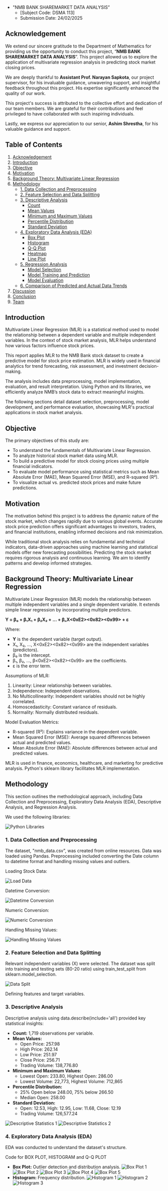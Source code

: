 * "NMB BANK SHAREMARKET DATA ANALYSIS”
    * [Subject Code: DSMA 113]
    * Submission Date: 24/02/2025

## Acknowledgement

We extend our sincere gratitude to the Department of Mathematics for providing us the opportunity to conduct this project, “**NMB BANK SHAREMARKET DATA ANALYSIS**”. This project allowed us to explore the application of multivariate regression analysis in predicting stock market closing prices.

We are deeply thankful to **Assistant Prof. Narayan Sapkota**, our project supervisor, for his invaluable guidance, unwavering support, and insightful feedback throughout this project. His expertise significantly enhanced the quality of our work.

This project's success is attributed to the collective effort and dedication of our team members. We are grateful for their contributions and feel privileged to have collaborated with such inspiring individuals.

Lastly, we express our appreciation to our senior, **Ashim Shrestha**, for his valuable guidance and support.

## Table of Contents

1.  [Acknowledgement](#acknowledgement)
2.  [Introduction](#introduction)
3.  [Objective](#objective)
4.  [Motivation](#motivation)
5.  [Background Theory: Multivariate Linear Regression](#background-theory-multivariate-linear-regression)
6.  [Methodology](#methodology)
    * [1. Data Collection and Preprocessing](#data-collection-and-preprocessing)
    * [2. Feature Selection and Data Splitting](#feature-selection-and-data-splitting)
    * [3. Descriptive Analysis](#descriptive-analysis)
        * [Count](#count)
        * [Mean Values](#mean-values)
        * [Minimum and Maximum Values](#minimum-and-maximum-values)
        * [Percentile Distribution](#percentile-distribution)
        * [Standard Deviation](#standard-deviation)
    * [4. Exploratory Data Analysis (EDA)](#exploratory-data-analysis-eda)
        * [Box Plot](#box-plot)
        * [Histogram](#histogram)
        * [Q-Q Plot](#q-q-plot)
        * [Heatmap](#heatmap)
        * [Line Plot](#line-plot)
    * [5. Regression Analysis](#regression-analysis)
        * [Model Selection](#model-selection)
        * [Model Training and Prediction](#model-training-and-prediction)
        * [Model Evaluation](#model-evaluation)
    * [6. Comparison of Predicted and Actual Data Trends](#comparison-of-predicted-and-actual-data-trends)
7.  [Discussion](#discussion)
8.  [Conclusion](#conclusion)
9.  [Team](#team)

## Introduction

Multivariate Linear Regression (MLR) is a statistical method used to model the relationship between a dependent variable and multiple independent variables. In the context of stock market analysis, MLR helps understand how various factors influence stock prices.

This report applies MLR to the NMB Bank stock dataset to create a predictive model for stock price estimation. MLR is widely used in financial analytics for trend forecasting, risk assessment, and investment decision-making.

The analysis includes data preprocessing, model implementation, evaluation, and result interpretation. Using Python and its libraries, we efficiently analyze NMB’s stock data to extract meaningful insights.

The following sections detail dataset selection, preprocessing, model development, and performance evaluation, showcasing MLR's practical applications in stock market analysis.

## Objective

The primary objectives of this study are:

* To understand the fundamentals of Multivariate Linear Regression.
* To analyze historical stock market data using MLR.
* To build a predictive model for stock closing prices using multiple financial indicators.
* To evaluate model performance using statistical metrics such as Mean Absolute Error (MAE), Mean Squared Error (MSE), and R-squared (R²).
* To visualize actual vs. predicted stock prices and make future predictions.

## Motivation

The motivation behind this project is to address the dynamic nature of the stock market, which changes rapidly due to various global events. Accurate stock price prediction offers significant advantages to investors, traders, and financial institutions, enabling informed decisions and risk minimization.

While traditional stock analysis relies on fundamental and technical indicators, data-driven approaches using machine learning and statistical models offer new forecasting possibilities. Predicting the stock market requires rigorous analysis and continuous learning. We aim to identify patterns and develop informed strategies.

## Background Theory: Multivariate Linear Regression

Multivariate Linear Regression (MLR) models the relationship between multiple independent variables and a single dependent variable. It extends simple linear regression by incorporating multiple predictors.

**Y = β₀ + β₁X₁ + β₂X₂ + ... + βₙX<0xE2><0x82><0x99> + ε**

Where:

* **Y** is the dependent variable (target output).
* X₁, X₂, ..., X<0xE2><0x82><0x99> are the independent variables (predictors).
* β₀ is the intercept.
* β₁, β₂, ..., β<0xE2><0x82><0x99> are the coefficients.
* ε is the error term.

Assumptions of MLR:

1.  Linearity: Linear relationship between variables.
2.  Independence: Independent observations.
3.  No Multicollinearity: Independent variables should not be highly correlated.
4.  Homoscedasticity: Constant variance of residuals.
5.  Normality: Normally distributed residuals.

Model Evaluation Metrics:

* R-squared (R²): Explains variance in the dependent variable.
* Mean Squared Error (MSE): Average squared differences between actual and predicted values.
* Mean Absolute Error (MAE): Absolute differences between actual and predicted values.

MLR is used in finance, economics, healthcare, and marketing for predictive analysis. Python's sklearn library facilitates MLR implementation.

## Methodology

This section outlines the methodological approach, including Data Collection and Preprocessing, Exploratory Data Analysis (EDA), Descriptive Analysis, and Regression Analysis.

We used the following libraries:

![Python Libraries](image/image2.png)

### 1. Data Collection and Preprocessing

The dataset, "nmb_data.csv", was created from online resources. Data was loaded using Pandas. Preprocessing included converting the Date column to datetime format and handling missing values and outliers.

Loading Stock Data:

![Load Data](image/image3.png)

Datetime Conversion:

![Datetime Conversion](image/image4.png)

Numeric Conversion:

![Numeric Conversion](image/image5.png)

Handling Missing Values:

![Handling Missing Values](image/image6.png)

### 2. Feature Selection and Data Splitting

Relevant independent variables (X) were selected. The dataset was split into training and testing sets (80-20 ratio) using train_test_split from sklearn.model_selection.

![Data Split](image/image7.png)

Defining features and target variables.

### 3. Descriptive Analysis

Descriptive analysis using data.describe(include='all') provided key statistical insights:

* **Count:** 1,719 observations per variable.
* **Mean Values:**
    * Open Price: 257.98
    * High Price: 262.14
    * Low Price: 251.97
    * Close Price: 256.71
    * Trading Volume: 138,776.80
* **Minimum and Maximum Values:**
    * Lowest Open: 233.80, Highest Open: 286.00
    * Lowest Volume: 22,773, Highest Volume: 712,865
* **Percentile Distribution:**
    * 25% Open below 248.00, 75% below 266.50
    * Median Open: 258.00
* **Standard Deviation:**
    * Open: 12.53, High: 12.95, Low: 11.68, Close: 12.19
    * Trading Volume: 126,577.24

![Descriptive Statistics 1](images/image8.png)
![Descriptive Statistics 2](images/image9.png)

### 4. Exploratory Data Analysis (EDA)

EDA was conducted to understand the dataset's structure.

Code for BOX PLOT, HISTOGRAM and Q-Q PLOT

* **Box Plot:** Outlier detection and distribution analysis.
    ![Box Plot 1](images/image10.png)
    ![Box Plot 2](images/image11.png)
    ![Box Plot 3](images/image12.png)
    ![Box Plot 4](images/image13.png)
    ![Box Plot 5](images/image14.png)
* **Histogram:** Frequency distribution.
    ![Histogram 1](images/image15.png)
    ![Histogram 2](images/image16.png)
    ![Histogram 3](image/image17.png)
